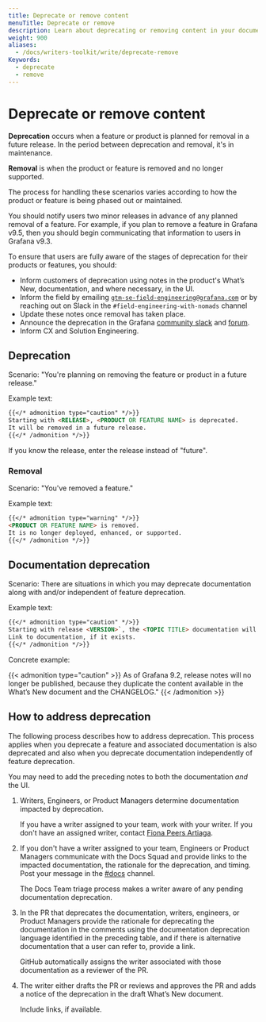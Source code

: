 ```yaml
---
title: Deprecate or remove content
menuTitle: Deprecate or remove
description: Learn about deprecating or removing content in your documentation.
weight: 900
aliases:
  - /docs/writers-toolkit/write/deprecate-remove
Keywords:
  - deprecate
  - remove
---
```


# Deprecate or remove content

<!-- vale Google.Passive = NO -->

**Deprecation** occurs when a feature or product is planned for removal in a future release.
In the period between deprecation and removal, it's in maintenance.

**Removal** is when the product or feature is removed and no longer supported.

The process for handling these scenarios varies according to how the product or feature is being phased out or maintained.

<!-- vale Google.Passive = YES -->

You should notify users two minor releases in advance of any planned removal of a feature.
For example, if you plan to remove a feature in Grafana v9.5, then you should begin communicating that information to users in Grafana v9.3.

To ensure that users are fully aware of the stages of deprecation for their products or features, you should:

- Inform customers of deprecation using notes in the product's What’s New, documentation, and where necessary, in the UI.
- Inform the field by emailing [`gtm-se-field-engineering@grafana.com`](mailto:gtm-se-field-engineering@grafana.com) or by reaching out on Slack in the `#field-engineering-with-nomads` channel
- Update these notes once removal has taken place.
- Announce the deprecation in the Grafana [community slack](https://grafana.slack.com/archives/C05675Y4F) and [forum](https://community.grafana.com/).
- Inform CX and Solution Engineering.

## Deprecation

Scenario: "You're planning on removing the feature or product in a future release."

Example text:

```markdown
{{</* admonition type="caution" */>}}
Starting with <RELEASE>, <PRODUCT OR FEATURE NAME> is deprecated.
It will be removed in a future release.
{{</* /admonition */>}}
```

If you know the release, enter the release instead of "future".

### Removal

Scenario: "You've removed a feature."

Example text:

```markdown
{{</* admonition type="warning" */>}}
<PRODUCT OR FEATURE NAME> is removed.
It is no longer deployed, enhanced, or supported.
{{</* /admonition */>}}
```

## Documentation deprecation

Scenario: There are situations in which you may deprecate documentation along with and/or independent of feature deprecation.

Example text:

<!-- vale Google.Will = NO -->
<!-- vale Google.Passive = NO -->

```markdown
{{</* admonition type="caution" */>}}
Starting with release <VERSION>`, the <TOPIC TITLE> documentation will no longer be published because <RATIONALE>.
Link to documentation, if it exists.
{{</* /admonition */>}}
```

Concrete example:

{{< admonition type="caution" >}}
As of Grafana 9.2, release notes will no longer be published, because they duplicate the content available in the What’s New document and the CHANGELOG."
{{< /admonition >}}

<!-- vale Google.Passive = YES -->
<!-- vale Google.Will = YES -->

## How to address deprecation

The following process describes how to address deprecation.
This process applies when you deprecate a feature and associated documentation is also deprecated and also when you deprecate documentation independently of feature deprecation.

You may need to add the preceding notes to both the documentation _and_ the UI.

1. Writers, Engineers, or Product Managers determine documentation impacted by deprecation.
   <!-- vale Grafana.Spelling = NO -->

   If you have a writer assigned to your team, work with your writer.
   If you don't have an assigned writer, contact [Fiona Peers Artiaga](mailto:fiona.artiaga@grafana.com).

   <!-- vale Grafana.Spelling = YES -->

1. If you don't have a writer assigned to your team, Engineers or Product Managers communicate with the Docs Squad and provide links to the impacted documentation, the rationale for the deprecation, and timing.
   Post your message in the [#docs](https://raintank-corp.slack.com/archives/C5PG2JK8W) channel.

   The Docs Team triage process makes a writer aware of any pending documentation deprecation.

1. In the PR that deprecates the documentation, writers, engineers, or Product Managers provide the rationale for deprecating the documentation in the comments using the documentation deprecation language identified in the preceding table, and if there is alternative documentation that a user can refer to, provide a link.

   GitHub automatically assigns the writer associated with those documentation as a reviewer of the PR.

1. The writer either drafts the PR or reviews and approves the PR and adds a notice of the deprecation in the draft What’s New document.

   Include links, if available.
